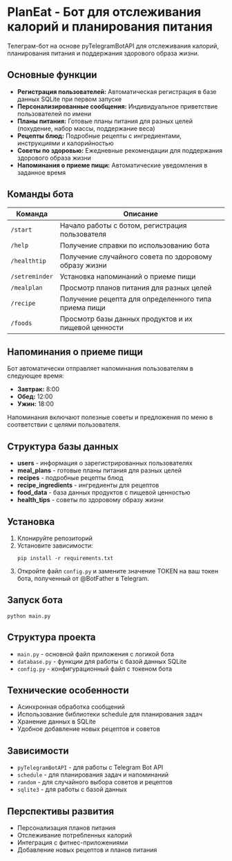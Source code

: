 # PlanEat - Бот для отслеживания калорий и планирования питания

Телеграм-бот на основе pyTelegramBotAPI для отслеживания калорий, планирования питания и поддержания здорового образа жизни.

## Основные функции

- **Регистрация пользователей:** Автоматическая регистрация в базе данных SQLite при первом запуске
- **Персонализированные сообщения:** Индивидуальное приветствие пользователей по имени
- **Планы питания:** Готовые планы питания для разных целей (похудение, набор массы, поддержание веса)
- **Рецепты блюд:** Подробные рецепты с ингредиентами, инструкциями и калорийностью
- **Советы по здоровью:** Ежедневные рекомендации для поддержания здорового образа жизни
- **Напоминания о приеме пищи:** Автоматические уведомления в заданное время

## Команды бота

| Команда       | Описание                                              |
|---------------|-------------------------------------------------------|
| `/start`      | Начало работы с ботом, регистрация пользователя       |
| `/help`       | Получение справки по использованию бота               |
| `/healthtip`  | Получение случайного совета по здоровому образу жизни |
| `/setreminder`| Установка напоминаний о приеме пищи                   |
| `/mealplan`   | Просмотр планов питания для разных целей              |
| `/recipe`     | Получение рецепта для определенного типа приема пищи  |
| `/foods`      | Просмотр базы данных продуктов и их пищевой ценности  |

## Напоминания о приеме пищи

Бот автоматически отправляет напоминания пользователям в следующее время:
- **Завтрак:** 8:00
- **Обед:** 12:00
- **Ужин:** 18:00

Напоминания включают полезные советы и предложения по меню в соответствии с целями пользователя.

## Структура базы данных

- **users** - информация о зарегистрированных пользователях
- **meal_plans** - готовые планы питания для разных целей
- **recipes** - подробные рецепты блюд
- **recipe_ingredients** - ингредиенты для рецептов
- **food_data** - база данных продуктов с пищевой ценностью
- **health_tips** - советы по здоровому образу жизни

## Установка

1. Клонируйте репозиторий
2. Установите зависимости:
   ```
   pip install -r requirements.txt
   ```
3. Откройте файл `config.py` и замените значение TOKEN на ваш токен бота, полученный от @BotFather в Telegram.

## Запуск бота

```
python main.py
```

## Структура проекта

- `main.py` - основной файл приложения с логикой бота
- `database.py` - функции для работы с базой данных SQLite
- `config.py` - конфигурационный файл с токеном бота

## Технические особенности

- Асинхронная обработка сообщений
- Использование библиотеки schedule для планирования задач
- Хранение данных в SQLite
- Удобное добавление новых рецептов и советов

## Зависимости

- `pyTelegramBotAPI` - для работы с Telegram Bot API
- `schedule` - для планирования задач и напоминаний
- `random` - для случайного выбора советов и рецептов
- `sqlite3` - для работы с базой данных

## Перспективы развития

- Персонализация планов питания
- Отслеживание потребленных калорий
- Интеграция с фитнес-приложениями
- Добавление новых рецептов и планов питания 